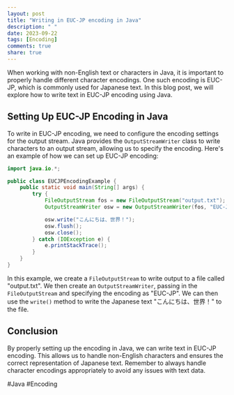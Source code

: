 ```yaml
---
layout: post
title: "Writing in EUC-JP encoding in Java"
description: " "
date: 2023-09-22
tags: [Encoding]
comments: true
share: true
---
```


When working with non-English text or characters in Java, it is important to properly handle different character encodings. One such encoding is EUC-JP, which is commonly used for Japanese text. In this blog post, we will explore how to write text in EUC-JP encoding using Java.

## Setting Up EUC-JP Encoding in Java

To write in EUC-JP encoding, we need to configure the encoding settings for the output stream. Java provides the `OutputStreamWriter` class to write characters to an output stream, allowing us to specify the encoding. Here's an example of how we can set up EUC-JP encoding:

```java
import java.io.*;

public class EUCJPEncodingExample {
    public static void main(String[] args) {
        try {
            FileOutputStream fos = new FileOutputStream("output.txt");
            OutputStreamWriter osw = new OutputStreamWriter(fos, "EUC-JP");

            osw.write("こんにちは、世界！");
            osw.flush();
            osw.close();
        } catch (IOException e) {
            e.printStackTrace();
        }
    }
}
```

In this example, we create a `FileOutputStream` to write output to a file called "output.txt". We then create an `OutputStreamWriter`, passing in the `FileOutputStream` and specifying the encoding as "EUC-JP". We can then use the `write()` method to write the Japanese text "こんにちは、世界！" to the file.

## Conclusion

By properly setting up the encoding in Java, we can write text in EUC-JP encoding. This allows us to handle non-English characters and ensures the correct representation of Japanese text. Remember to always handle character encodings appropriately to avoid any issues with text data.

#Java #Encoding